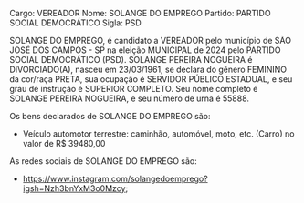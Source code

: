 Cargo: VEREADOR
Nome: SOLANGE DO EMPREGO
Partido: PARTIDO SOCIAL DEMOCRÁTICO
Sigla: PSD

SOLANGE DO EMPREGO, é candidato a VEREADOR pelo município de SÃO JOSÉ DOS CAMPOS - SP na eleição MUNICIPAL de 2024 pelo PARTIDO SOCIAL DEMOCRÁTICO (PSD).
SOLANGE PEREIRA NOGUEIRA é DIVORCIADO(A), nasceu em 23/03/1961, se declara do gênero FEMININO da cor/raça PRETA, sua ocupação é SERVIDOR PÚBLICO ESTADUAL, e seu grau de instrução é SUPERIOR COMPLETO.
Seu nome completo é SOLANGE PEREIRA NOGUEIRA, e seu número de urna é 55888.

Os bens declarados de SOLANGE DO EMPREGO são: 
- Veículo automotor terrestre: caminhão, automóvel, moto, etc. (Carro) no valor de R$ 39480,00

As redes sociais de SOLANGE DO EMPREGO são:
- https://www.instagram.com/solangedoemprego?igsh=Nzh3bnYxM3o0Mzcy;